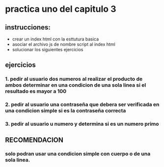 # practica uno del capitulo 3

## instrucciones:
- crear un index html con la esttutura basica
- asociar el archivo js de nombre script al index html
- solucionar los siguientes ejercicios 

## ejercicios
### 1. pedir al usuario dos numeros al realizar el producto de ambos determinar en una condicion de una sola linea si el resultado es mayor a 100
### 2. pedir al  usuario una contraseña que debera ser verificada en una condicion simple si es la contraseña correcta
### 3. pedir al usuario u numero y determina si es un numero primo
## RECOMENDACION
### solo podran usar una condicion simple con cuerpo o de una sola linea.